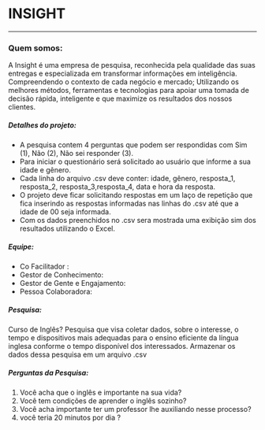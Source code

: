 #  INSIGHT

------------


### Quem somos:
A Insight é uma empresa de pesquisa, reconhecida pela qualidade das suas entregas e especializada em transformar informações em inteligência.
Compreendendo o contexto de cada negócio e mercado;
Utilizando os melhores métodos, ferramentas e tecnologias para apoiar uma tomada de decisão rápida, inteligente e que maximize os resultados dos nossos clientes.

##### Detalhes do projeto:

- A pesquisa contem 4 perguntas  que      podem ser respondidas com Sim (1), Não (2), Não sei responder (3). 
- Para iniciar o questionário será solicitado ao usuário que informe a sua idade e gênero. 
- Cada linha do arquivo .csv deve conter: idade, gênero, resposta_1, resposta_2, resposta_3,resposta_4, data e hora da resposta.
- O projeto deve ficar solicitando respostas em um laço de repetição que fica inserindo as respostas informadas nas linhas do .csv até que a idade de 00 seja informada.
- Com os dados preenchidos no .csv sera mostrada uma exibição sim dos resultados utilizando o Excel. 
##### Equipe:
- Co Facilitador :
- Gestor de Conhecimento:
- Gestor de Gente e Engajamento:
- Pessoa Colaboradora:

##### Pesquisa:
Curso de Inglês?
Pesquisa que visa coletar dados, sobre o interesse, o tempo e dispositivos mais adequadas para o ensino eficiente da língua inglesa conforme o tempo disponível dos interessados. Armazenar os dados dessa pesquisa em um arquivo .csv

##### Perguntas da Pesquisa:
1. Você acha que o inglês e importante na sua vida?
2. Você tem condições de aprender o inglês sozinho?
3. Você acha importante ter um professor lhe auxiliando nesse processo?
4. você teria 20 minutos por dia ?
